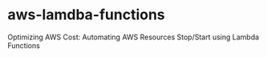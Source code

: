 # aws-lamdba-functions
Optimizing AWS Cost: Automating AWS Resources Stop/Start using Lambda Functions
